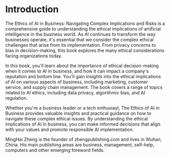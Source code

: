 # Introduction

The Ethics of AI in Business: Navigating Complex Implications and Risks is a comprehensive guide to understanding the ethical implications of artificial intelligence in the business world. As AI continues to transform the way businesses operate, it's essential that we consider the complex ethical challenges that arise from its implementation. From privacy concerns to bias in decision-making, this book explores the many ethical considerations facing organizations today.

In this book, you'll learn about the importance of ethical decision-making when it comes to AI in business, and how it can impact a company's reputation and bottom line. You'll gain insights into the ethical implications of AI on various aspects of business, including marketing, customer service, and supply chain management. The book covers a range of topics related to AI ethics, including data privacy, algorithmic bias, and AI regulation.

Whether you're a business leader or a tech enthusiast, The Ethics of AI in Business provides valuable insights and practical guidance on how to navigate these complex ethical issues. By understanding the ethical implications of AI in business, you can make informed decisions that align with your values and promote responsible AI implementation.

MingHai Zheng is the founder of zhengpublishing.com and lives in Wuhan, China. His main publishing areas are business, management, self-help, computers and other emerging foreword fields.

